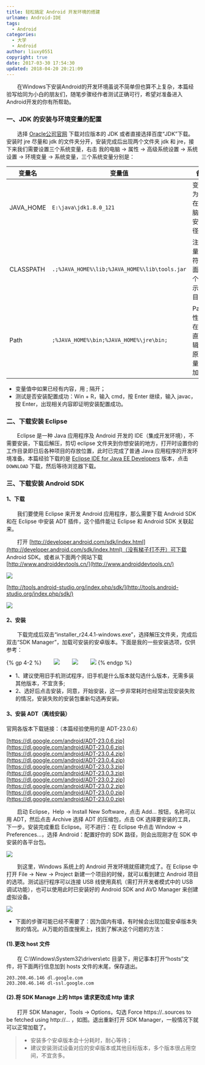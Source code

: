```yaml
---
title: 轻松搞定 Android 开发环境的搭建
urlname: Android-IDE
tags:
  - Android
categories:
  - 大学
  - Android
author: liuxy0551
copyright: true
date: 2017-03-30 17:54:30
updated: 2018-04-20 20:21:09
---
```



　　在Windows下安装Android的开发环境虽说不简单但也算不上复杂，本篇经验写给同为小白的朋友们，随笔步骤经作者测试正确可行，希望对准备进入Android开发的你有所帮助。
<!--more-->

### 一、JDK 的安装与环境变量的配置

　　选择 [Oracle公司官网](http://www.oracle.com/technetwork/java/javase/downloads/jdk8-downloads-2133151.html) 下载对应版本的 JDK 或者直接选择百度“JDK”下载。安装时 jre 尽量和 jdk 的文件夹分开，安装完成后出现两个文件夹 jdk 和 jre，接下来我们需要设置三个系统变量，右击	我的电脑 -> 属性 -> 高级系统设置 -> 系统设置 -> 环境变量 -> 系统变量，三个系统变量分别是：

|变量名|变量值|备注|
|----|----|----|
|JAVA_HOME|`E:\java\jdk1.8.0_121`|变量值为JDK在你电脑上的安装路径|
|CLASSPATH|`.;%JAVA_HOME%\lib;%JAVA_HOME%\lib\tools.jar`|注意变量值字符串前面有一个"."表示当前目录|
|Path|`;%JAVA_HOME%\bin;%JAVA_HOME%\jre\bin;`|Path属性已存在，可直接编辑，在原来变量后追加即可|

- 变量值中如果已经有内容，用 ; 隔开；
- 测试是否安装配置成功：Win + R，输入 cmd，按 Enter 继续，输入 javac，按 Enter，出现相关内容即证明安装配置成功。

### 二、下载安装 Eclipse

　　Eclipse 是一种 Java 应用程序及 Android 开发的 IDE（集成开发环境），不需要安装，下载后解压，剪切 eclipse 文件夹到你想安装的地方，打开时设置你的工作目录即日后各种项目的存放位置，此时已完成了普通 Java 应用程序的开发环境准备。本篇经验下载的是 [Eclipse IDE for Java EE Developers](https://www.eclipse.org/downloads/download.php?file=/technology/epp/downloads/release/oxygen/2/eclipse-jee-oxygen-2-win32-x86_64.zip) 版本，点击 `DOWNLOAD` 下载，然后等待浏览器下载。  


### 三、下载安装 Android SDK

#### 1、下载

　　我们要使用 Eclipse 来开发 Android 应用程序，那么需要下载 Android SDK 和在 Eclipse 中安装 ADT 插件，这个插件能让 Eclipse 和 Android SDK 关联起来。

　　打开 [http://developer.android.com/sdk/index.html](http://developer.android.com/sdk/index.html)（没有梯子打不开）可下载 Android SDK。或者从下面两个网站下载  
[http://www.androiddevtools.cn/](http://www.androiddevtools.cn/)  

![](https://images-hosting.liuxianyu.cn/posts/Android-IDE/6.png)


[http://tools.android-studio.org/index.php/sdk/](http://tools.android-studio.org/index.php/sdk/)  

![](https://images-hosting.liuxianyu.cn/posts/Android-IDE/7.png)

#### 2、安装

　　下载完成后双击“installer_r24.4.1-windows.exe”，选择解压文件夹，完成后双击“SDK Manager”，加载可安装的安卓版本。下面是我的一些安装选项，仅供参考：

{% gp 4-2 %}
　　![](https://images-hosting.liuxianyu.cn/posts/Android-IDE/1.png)
　　![](https://images-hosting.liuxianyu.cn/posts/Android-IDE/2.png)
　　![](https://images-hosting.liuxianyu.cn/posts/Android-IDE/3.png)
{% endgp %}


- 1、建议使用旧手机测试程序，旧手机是什么版本就勾选什么版本，无需多装其他版本，不宜贪多;
- 2、选好后点击安装，同意，开始安装，这一步非常耗时也经常出现安装失败的情况，安装失败的安装包重新勾选再安装。  


#### 3、安装 ADT（离线安装）

官网各版本下载链接：（本篇经验使用的是 ADT-23.0.6）

[https://dl.google.com/android/ADT-23.0.6.zip](https://dl.google.com/android/ADT-23.0.6.zip)  
[https://dl.google.com/android/ADT-23.0.4.zip](https://dl.google.com/android/ADT-23.0.4.zip)  
[https://dl.google.com/android/ADT-23.0.3.zip](https://dl.google.com/android/ADT-23.0.3.zip)  
[https://dl.google.com/android/ADT-23.0.2.zip](https://dl.google.com/android/ADT-23.0.2.zip)  
[https://dl.google.com/android/ADT-23.0.0.zip](https://dl.google.com/android/ADT-23.0.0.zip)  

　　启动 Eclipse，Help -> Install New Software，点击 Add… 按钮，名称可以用 ADT，然后点击 Archive 选择 ADT 的压缩包，点击 OK 选择要安装的工具，下一步。安装完成重启 Eclipse。可不进行：在 Eclipse 中点击 Window -> Preferences...，选择 Android：配置好你的 SDK 路径，则会出现刚才在 SDK 中安装的各平台包。  

![](https://images-hosting.liuxianyu.cn/posts/Android-IDE/5.png)

　　到这里，Windows 系统上的 Android 开发环境就搭建完成了。在 Eclipse 中打开 File -> New -> Project 新建一个项目的时候，就可以看到建立 Android 项目的选项。测试运行程序可以连接 USB 线使用真机（需打开开发者模式中的 USB 调试功能），也可以使用此时已安装好的 Android SDK and AVD Manager 来创建虚拟设备。  

![](https://images-hosting.liuxianyu.cn/posts/Android-IDE/4.png)


- 下面的步骤可能已经不需要了：因为国内有墙，有时候会出现加载安卓版本失败的情况。从万能的百度搜索上，找到了解决这个问题的方法：

#### (1).更改 host 文件

　　在 C:\Windows\System32\drivers\etc 目录下，用记事本打开“hosts”文件，将下面两行信息加到 hosts 文件的末尾，保存退出。

  ```
  203.208.46.146 dl.google.com  
  203.208.46.146 dl-ssl.google.com
  ```

#### (2).将 SDK Manage 上的 https 请求更改成 http 请求

　　打开 SDK Manager，Tools -> Options，勾选 Force https://..sources to be fetched using http://... ，如图。退出重新打开 SDK Manager，一般情况下就可以正常加载了。


>* 安装多个安卓版本会十分耗时，耐心等待；
>* 建议安装测试设备对应的安卓版本或其他目标版本，多个版本很占用空间，不宜贪多。

